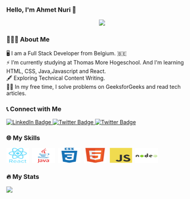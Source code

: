 ### Hello, I'm Ahmet Nuri 👋
<div id="header" align="center">
  <img src="https://media.giphy.com/media/M9gbBd9nbDrOTu1Mqx/giphy.gif" width="100"/>
</div>

### 👨🏽‍💻 About Me

<div> 🖥 I am a Full Stack Developer from Belgium. 🇧🇪 </div>
<div> ⚡  I’m currently studying at Thomas More Hogeschool. And I'm learning HTML, CSS, Java,Javascript and React.</div>
<div> 🖋 Exploring Technical Content Writing.</div>
<div>🕺🏽 In my free time, I solve problems on GeeksforGeeks and read tech articles.</div>

### 📞 Connect with Me

<div id="badges">
  <a href="https://www.linkedin.com/in/ahmet-nuri-uygun-b4b1a6233/">
    <img src="https://img.shields.io/badge/LinkedIn-blue?style=for-the-badge&logo=linkedin&logoColor=white" alt="LinkedIn Badge"/>
  </a>
  <a href="https://twitter.com/AhmetNuriUygun3">
    <img src="https://img.shields.io/badge/Twitter-blue?style=for-the-badge&logo=twitter&logoColor=white" alt="Twitter Badge"/>
  </a>
   <a href="https://www.instagram.com">
    <img src="https://img.shields.io/badge/-Instagram-C13584?style=flat-quare&labelColor=C13584&logo=instagram&logoColor=white&link=link" alt="Twitter Badge"/>
  </a>
</div>

### 🌐 My Skills
<div>
  
  <img src="https://github.com/devicons/devicon/blob/master/icons/react/react-original-wordmark.svg" title="React" alt="React" width="60" height="40"/>&nbsp;
  <img src="https://github.com/devicons/devicon/blob/master/icons/java/java-original-wordmark.svg" title="Java" alt="Java" width="60" height="40"/>&nbsp;
  <img src="https://github.com/devicons/devicon/blob/master/icons/css3/css3-plain-wordmark.svg"  title="CSS3" alt="CSS" width="60" height="40"/>&nbsp;
  <img src="https://github.com/devicons/devicon/blob/master/icons/html5/html5-original.svg" title="HTML5" alt="HTML" width="60" height="40"/>&nbsp;
  <img src="https://github.com/devicons/devicon/blob/master/icons/javascript/javascript-original.svg" title="JavaScript" alt="JavaScript" width="60" height="40"/>&nbsp;
 <img src="https://github.com/devicons/devicon/blob/master/icons/nodejs/nodejs-original-wordmark.svg" title="NodeJS" alt="NodeJS" width="60" height="40"/>&nbsp;
  
</div>
                                                                                                                                               
### 🔥 My Stats 
<div>
<img src="https://github-readme-stats.vercel.app/api?username=ahmetnuriuygun&show_icons=true&theme=ADD_THEME_HERE" width="400">
</div>

                                                                                                                                               
